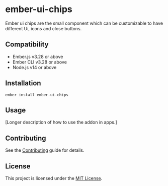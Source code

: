 # ember-ui-chips

Ember ui chips are the small component which can be customizable to have different Ui, icons and close buttons.


## Compatibility

* Ember.js v3.28 or above
* Ember CLI v3.28 or above
* Node.js v14 or above


## Installation

```
ember install ember-ui-chips
```


## Usage

[Longer description of how to use the addon in apps.]


## Contributing

See the [Contributing](CONTRIBUTING.md) guide for details.


## License

This project is licensed under the [MIT License](LICENSE.md).
